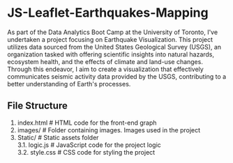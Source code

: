 # JS-Leaflet-Earthquakes-Mapping

As part of the Data Analytics Boot Camp at the University of Toronto, I've undertaken a project focusing on Earthquake Visualization. This project utilizes data sourced from the United States Geological Survey (USGS), an organization tasked with offering scientific insights into natural hazards, ecosystem health, and the effects of climate and land-use changes. Through this endeavor, I aim to create a visualization that effectively communicates seismic activity data provided by the USGS, contributing to a better understanding of Earth's processes.

## File Structure

1. index.html # HTML code for the front-end graph
2.  images/ # Folder containing images. Images used in the project
3. Static/ # Static assets folder <br>
   3.1. logic.js # JavaScript code for the project logic<br>
   3.2. style.css # CSS code for styling the project<br>


